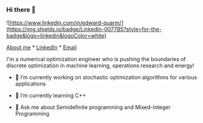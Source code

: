 ### Hi there 👋

![https://www.linkedin.com/in/edward-quarm/](https://img.shields.io/badge/LinkedIn-0077B5?style=for-the-badge&logo=linkedin&logoColor=white)

[About me](https://edwardquarm.github.io/home/) * [LinkedIn](https://www.linkedin.com/in/edward-quarm/) * [Email](edwardarthur.quarmjnr@mavs.uta.edu)

I'm a numerical optimization engineer who is pushing the boundaries of discrete optimization in machine learning, operations research and energy!

* 🔭 I’m currently working on stochastic optimization algorithms for various applications

* 🌱 I’m currently learning C++


* 💬 Ask me about Semidefinite programming and Mixed-Integer Programming
<!--
**edwardquarm/edwardquarm** is a ✨ _special_ ✨ repository because its `README.md` (this file) appears on your GitHub profile.

Here are some ideas to get you started:

*🔭 I’m currently working on ...
- 🌱 I’m currently learning ...
- 👯 I’m looking to collaborate on ...
- 🤔 I’m looking for help with ...
- 💬 Ask me about ...
- 📫 How to reach me: ...
- 😄 Pronouns: ...
- ⚡ Fun fact: ...
-->


